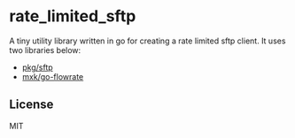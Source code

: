 rate_limited_sftp
=================

A tiny utility library written in go for creating a rate limited sftp client.
It uses two libraries below:

* [pkg/sftp](https://github.com/pkg/sftp) 
* [mxk/go-flowrate](https://github.com/mxk/go-flowrate)

## License
MIT
